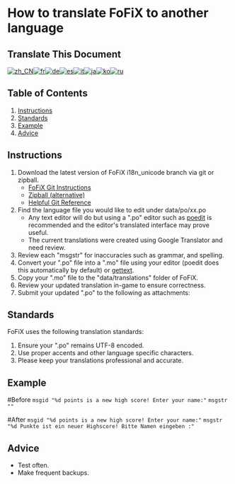 How to translate FoFiX to another language
==========================================

Translate This Document
-----------------------
[<img src="http://github.com/stump/fofix/raw/i18n_unicode/doc/flags/zh_CN.png" alt="zh_CN" />](http://www.microsofttranslator.com/bv.aspx?from=en&to=zh-CHS&a=http%3A%2F%2Fgithub.com%2Fstump%2Ffofix%2Fblob%2Fi18n_unicode%2Fdoc%2FTranslatingFoFiX.mkd)[<img src="http://github.com/stump/fofix/raw/i18n_unicode/doc/flags/fr.png" alt="fr" />](http://www.microsofttranslator.com/bv.aspx?from=en&to=fr&a=http%3A%2F%2Fgithub.com%2Fstump%2Ffofix%2Fblob%2Fi18n_unicode%2Fdoc%2FTranslatingFoFiX.mkd)[<img src="http://github.com/stump/fofix/raw/i18n_unicode/doc/flags/de.png" alt="de" />](http://www.microsofttranslator.com/bv.aspx?from=en&to=de&a=http%3A%2F%2Fgithub.com%2Fstump%2Ffofix%2Fblob%2Fi18n_unicode%2Fdoc%2FTranslatingFoFiX.mkd)[<img src="http://github.com/stump/fofix/raw/i18n_unicode/doc/flags/es.png" alt="es" />](http://www.microsofttranslator.com/bv.aspx?from=en&to=es&a=http%3A%2F%2Fgithub.com%2Fstump%2Ffofix%2Fblob%2Fi18n_unicode%2Fdoc%2FTranslatingFoFiX.mkd)[<img src="http://github.com/stump/fofix/raw/i18n_unicode/doc/flags/it.png" alt="it" />](http://www.microsofttranslator.com/bv.aspx?from=en&to=it&a=http%3A%2F%2Fgithub.com%2Fstump%2Ffofix%2Fblob%2Fi18n_unicode%2Fdoc%2FTranslatingFoFiX.mkd)[<img src="http://github.com/stump/fofix/raw/i18n_unicode/doc/flags/ja.png" alt="ja" />](http://www.microsofttranslator.com/bv.aspx?from=en&to=ja&a=http%3A%2F%2Fgithub.com%2Fstump%2Ffofix%2Fblob%2Fi18n_unicode%2Fdoc%2FTranslatingFoFiX.mkd)[<img src="http://github.com/stump/fofix/raw/i18n_unicode/doc/flags/ko.png" alt="ko" />](http://www.microsofttranslator.com/bv.aspx?from=en&to=ko&a=http%3A%2F%2Fgithub.com%2Fstump%2Ffofix%2Fblob%2Fi18n_unicode%2Fdoc%2FTranslatingFoFiX.mkd)[<img src="http://github.com/stump/fofix/raw/i18n_unicode/doc/flags/ru.png" alt="ru" />](http://www.microsofttranslator.com/bv.aspx?from=en&to=ru&a=http%3A%2F%2Fgithub.com%2Fstump%2Ffofix%2Fblob%2Fi18n_unicode%2Fdoc%2FTranslatingFoFiX.mkd)


Table of Contents
-----------------
1. [Instructions](#Instructions)
2. [Standards](#Standards)
3. [Example](#Example)
4. [Advice](#Advice)

<a name="Instructions"></a>
Instructions
------------

1. Download the latest version of FoFiX i18n_unicode branch via git or zipball.
    * [FoFiX Git Instructions](http://github.com/stump/fofix/blob/master/doc/RunningFromSource.mkd#Checking-out-the-latest-code)
    * [Zipball (alternative)](http://github.com/stump/fofix/zipball/i18n_unicode)
    * [Helpful Git Reference](http://gitref.org/)
2. Find the language file you would like to edit under data/po/xx.po
    * Any text editor will do but using a ".po" editor such as [poedit](http://www.poedit.net/) is recommended and the editor's translated interface may prove useful.
    * The current translations were created using Google Translator and need review.
3. Review each "msgstr" for inaccuracies such as grammar, and spelling.
4. Convert your ".po" file into a ".mo" file using your editor (poedit does this automatically by default) or [gettext](http://www.gnu.org/software/gettext/).
5. Copy your ".mo" file to the "data/translations" folder of FoFiX.
6. Review your updated translation in-game to ensure correctness.
7. Submit your updated ".po" to the following as attachments:

<a name="Standards"></a>
Standards
---------

FoFiX uses the following translation standards:
1. Ensure your ".po" remains UTF-8 encoded.
2. Use proper accents and other language specific characters.
3. Please keep your translations professional and accurate.

<a name="Example"></a>
Example
-------

#Before
`msgid "%d points is a new high score! Enter your name:"`
`msgstr ""`

#After
`msgid "%d points is a new high score! Enter your name:"`
`msgstr "%d Punkte ist ein neuer Highscore! Bitte Namen eingeben :"`


<a name="Advice"></a>
Advice
------
  * Test often.
  * Make frequent backups.